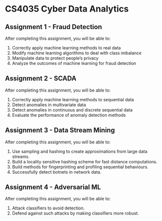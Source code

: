 # CS4035 Cyber Data Analytics
## Assignment 1 - Fraud Detection
After completing this assignment, you will be able to:
1. Correctly apply machine learning methods to real data
2. Modify machine learning algorithms to deal with class imbalance
3. Manipulate data to protect people’s privacy
4. Analyze the outcomes of machine learning for fraud detection

## Assignment 2 - SCADA
After completing this assignment, you will be able to:
1. Correctly apply machine learning methods to sequential data
2. Detect anomalies in multivariate data
3. Detect anomalies in continuous and discrete sequential data
4. Evaluate the performance of anomaly detection methods

## Assignment 3 - Data Stream Mining
After completing this assignment, you will be able to:
1. Use sampling and hashing to create approximations from large data streams.
2. Build a locality sensitive hashing scheme for fast distance computations.
3. Build methods for fingerprinting and profiling sequential behaviours.
4. Successfully detect botnets in network data.

## Assignment 4 - Adversarial ML
After completing this assignment, you will be able to:
1. Attack classifiers to avoid detection.
2. Defend against such attacks by making classifiers more robust.
